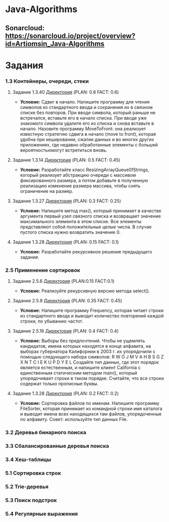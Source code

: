 # Java-Algorithms
## Sonarcloud: https://sonarcloud.io/project/overview?id=Artiomsin_Java-Algorithms

# Задания
### 1.3 Контейнеры, очереди, стеки
  1) Задание 1.3.40 [Директория](1.3/task_40/scr/org/example) (PLAN: 0.8 FACT: 0.6)
     + **Условие:**
     Сдвиг в начало. Напишите программу для чтения символов из стандартного ввода и сохранения их в связном списке без повторов. При вводе символа, 
     который раньше не встречался, вставьте его в начало списка. При вводе уже знакомого символа удалите его из списка и снова вставьте в начало. 
     Назовите программу MoveToFront: она реализует известную стратегию сдвига в начало (move to front), которая удобна при кешировании, сжатии 
     данных и во многих других приложениях, где недавно обработанные элементы с большей вероятностьюмогут встретиться вновь.

  2) Задание 1.3.14 [Директория](1.3/task_14/scr/org/example) (PLAN: 0.5 FACT: 0.45)
     + **Условие:**
     Разработайте класс ResizingArrayQueue0fStrings, когорый реализует абстракцию очереди с массивом фиксированного размера, а потом добавьте в полученную 
     реализацию изменение размера массива, чтобы снять ограничение на размер.

  3) Задание 1.3.27 [Директория](1.3/task_27/scr/org/example) (PLAN: 0.3 FACT: 0.25)
     + **Условие:**
     Напишите метод mах(), который принимает в качестве аргумента первый узел связного списка и возвращает значение максимального элемента в этом списке. Все 
     элементы представляют собой положительные целые числа. В случае пустого списка нужно возвратить значение 0.
 
  4) Задание 1.3.28 [Директория](1.3/task_28/scr/org/example) (PLAN: 0.15 FACT: 0.1)
     + **Условие:**
     Разработайте рекурсивное решение предыдущего задания.

### 2.5 Применение сортировок
  1) Задание 2.5.6 [Директория](2.5/task_6/scr/org/example) (PLAN:0.15 FACT:0.1)
     + **Условие:**
     Реализуйте рекурсивную версию метода select().

  2) Задание 2.5.8 [Директория](2.5/task_8/scr/org/example) (PLAN: 0.35 FACT: 0.45)
     + **Условие:**
     Напишите программу Frequency, которая читает строки из стандартного ввода и выводит количество повторений каждой строки, по убыванию частот.

  3) Задание 2.5.16 [Директория](2.5/task_16/scr/org/example) (PLAN: 0.4 FACT: 0.4)
     + **Условие:**
     Выборы без предпочтений. Чтобы не ущемлять кандидатов, имена которых находятся в конце алфавита, на выборах губернатора Калифорнии в 2003 г.
     их упорядочили с помощью следующего набора символов:
     R W O J M V A H B S G Z X N T C I E K U P D Y E L
     Создайте тип данных, где этот порядок является естественным, и напишите клиент California с единственным статическим методом main(), который 
     упорядочивает строки в таком порядке. Считайте, что все строки содержат только прописные буквы.
 
  4) Задание 1.3.28 [Директория](2.5/task_28/scr/org/example) (PLAN: 0.2 FACT: 0.2)
     + **Условие:**
     Сортировка файлов по именам. Напишите программу FileSorter, которая принимает из командной строки имя каталога и выводит имена всех находящихся
     там файлов, упорядоченные по алфавиту. Совет: используйте тип данных File.

### 3.2 Деревья бинарного поиска

### 3.3 Сбалансированные деревья поиска

### 3.4 Хеш-таблицы

### 5.1 Сортировка строк

### 5.2 Trie-деревья

### 5.3 Поиск подстрок

### 5.4 Регулярные выражения

